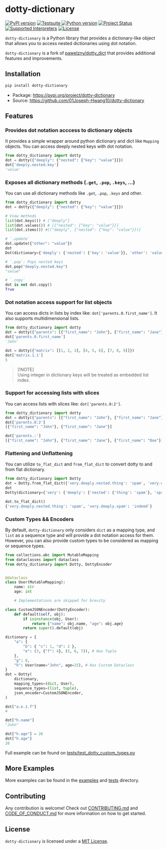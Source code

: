 # dotty-dictionary

[![PyPI version](https://badge.fury.io/py/dotty-dictionary.svg)](https://pypi.org/project/dotty-dictionary)
[![Testsuite](https://github.com/01Joseph-Hwang10/dotty-dictionary/workflows/Test%20and%20Lint/badge.svg)](https://github.com/01Joseph-Hwang10/dotty-dictionary/actions?query=workflow%3A"Test+and+Lint")
[![Python version](https://img.shields.io/pypi/pyversions/dotty-dictionary.svg)](https://pypi.org/project/dotty-dictionary)
[![Project Status](https://img.shields.io/pypi/status/dotty-dictionary.svg)](https://pypi.org/project/dotty-dictionary/)
[![Supported Interpreters](https://img.shields.io/pypi/implementation/dotty-dictionary.svg)](https://pypi.org/project/dotty-dictionary/)
[![License](https://img.shields.io/pypi/l/dotty-dictionary.svg)](https://github.com/pawelzny/dotty-dictionary/blob/master/LICENSE)

`dotty-dictionary` is a Python library that provides a dictionary-like object that allows you to access nested dictionaries using dot notation.

`dotty-dictionary` is a fork of [pawelzny/dotty_dict](https://github.com/pawelzny/dotty_dict) that provides additional features and improvements.

## Installation

```bash
pip install dotty-dictionary
```

- Package: <https://pypi.org/project/dotty-dictionary>
- Source: <https://github.com/01Joseph-Hwang10/dotty-dictionary>

## Features

### Provides dot notation acccess to dictionary objects

It provides a simple wrapper around python dictionary and dict like `Mapping` objects. 
You can access deeply nested keys with dot notation.

```py
from dotty_dictionary import dotty
dot = dotty({"deeply": {"nested": {"key": "value"}}})
dot['deeply.nested.key']
'value'
```

### Exposes all dictionary methods (`.get`, `.pop`, `.keys`, ...)

You can use all dictionary methods like `.get`, `.pop`, `.keys` and other.

```py
from dotty_dictionary import dotty
dot = dotty({"deeply": {"nested": {"key": "value"}}})

# View methods
list(dot.keys()) # ["deeply"]
list(dot.values()) # [{"nested": {"key": "value"}}]
list(dot.items()) #[("deeply", {"nested": {"key": "value"}})]

# `.update`
dot.update({"other": "value"})
dot
Dot(dictionary={'deeply': {'nested': {'key': 'value'}}, 'other': 'value'}, separator='.', esc_char='\\')

# `.pop`: Pops nested keys
dot.pop("deeply.nested.key")
"value"

# `.copy`
dot is not dot.copy()
True
```

### Dot notation access support for list objects

You can access dicts in lists by index like: `dot['parents.0.first_name']`.
It also supports multidimensional lists.

```py
from dotty_dictionary import dotty
dot = dotty({"parents": [{"first_name": "John"}, {"first_name": "Jane"}]})
dot['parents.0.first_name']
'John'

dot = dotty({"matrix": [[1, 2, 3], [4, 5, 6], [7, 8, 9]]})
dot['matrix.1.1']
5
```

> [!NOTE]\
> Using integer in dictionary keys will be treated as embedded list index.


### Support for accessing lists with slices

You can access lists with slices like: `dot['parents.0:2']`.

```py
from dotty_dictionary import dotty
dot = dotty({"parents": [{"first_name": "John"}, {"first_name": "Jane"}, {"first_name": "Doe"}]})
dot['parents.0:2']
[{"first_name": "John"}, {"first_name": "Jane"}]

dot['parents.:']
[{"first_name": "John"}, {"first_name": "Jane"}, {"first_name": "Doe"}]
```

### Flattening and Unflattening

You can utilize `to_flat_dict` and `from_flat_dict` to convert dotty to and from flat dictionary.

```py
from dotty_dictionary import Dotty
dot = Dotty.from_flat_dict({'very.deeply.nested.thing': 'spam', 'very.deeply.spam': 'indeed'})
dot
Dotty(dictionary={'very': {'deeply': {'nested': {'thing': 'spam'}, 'spam': 'indeed'}}}, separator='.', esc_char='\\')

dot.to_flat_dict()
{'very.deeply.nested.thing': 'spam', 'very.deeply.spam': 'indeed'}
```

### Custom Types && Encoders

By default, `dotty-dictionary` only considers `dict` as a mapping type, and `list` as a sequence type and will provide a dot notation access for them. However, you can also provide custom types to be considered as mapping or sequence types.

```py
from collections.abc import MutableMapping
from dataclasses import dataclass
from dotty_dictionary import Dotty, DottyEncoder


@dataclass
class User(MutableMapping):
    name: str
    age: int

    # Implementations are skipped for brevity

class CustomJSONEncoder(DottyEncoder):
    def default(self, obj):
        if isinstance(obj, User):
            return {"name": obj.name, "age": obj.age}
        return super().default(obj)

dictionary = {
    "a": { 
        "b": { "c": 1, "d": 2 },
        "e": (3, {"f": 4}, (5, 6, 7)), # Has Tuple
    },
    "g": 8,
    "h": User(name="John", age=25), # Has Custom Dataclass
}
dot = Dotty(
    dictionary,
    mapping_types=(dict, User),
    sequence_types=(list, tuple),
    json_encoder=CustomJSONEncoder,
)

dot["a.e.1.f"]
4

dot["h.name"]
"John"

dot["h.age"] = 26
dot["h.age"]
26
```

Full example can be found on [tests/test_dotty_custom_types.py](https://github.com/01Joseph-Hwang10/dotty-dictionary/tree/master/tests/test_dotty_custom_types.py)

## More Examples

More examples can be found in the [examples](https://github.com/01Joseph-Hwang10/dotty-dictionary/tree/master/examples) and [tests](https://github.com/01Joseph-Hwang10/dotty-dictionary/tree/master/tests) directory.

## Contributing

Any contribution is welcome! Check out [CONTRIBUTING.md](https://github.com/01Joseph-Hwang10/dotty-dictionary/blob/master/.github/CONTRIBUTING.md) and [CODE_OF_CONDUCT.md](https://github.com/01Joseph-Hwang10/dotty-dictionary/blob/master/.github/CODE_OF_CONDUCT.md) for more information on how to get started.

## License

`dotty-dictionary` is licensed under a [MIT License](https://github.com/01Joseph-Hwang10/dotty-dictionary/blob/master/LICENSE).
